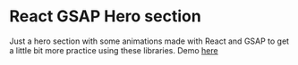 # React GSAP Hero section
Just a hero section with some animations made with React and GSAP to get a little bit more practice using these libraries. Demo [here](https://react-gsap-hero-section.neocities.org)
